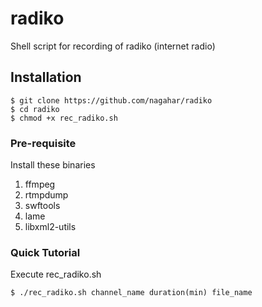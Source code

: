 # radiko

Shell script for recording of radiko (internet radio)

## Installation

    $ git clone https://github.com/nagahar/radiko
    $ cd radiko
    $ chmod +x rec_radiko.sh

### Pre-requisite

Install these binaries

1. ffmpeg
1. rtmpdump
1. swftools
1. lame
1. libxml2-utils

### Quick Tutorial

Execute rec_radiko.sh

    $ ./rec_radiko.sh channel_name duration(min) file_name

